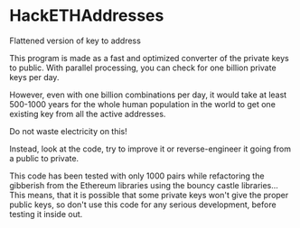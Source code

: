 # HackETHAddresses
Flattened version of key to address

This program is made as a fast and optimized converter of the private keys to public. 
With parallel processing, you can check for one billion private keys per day.

However, even with one billion combinations per day, it would take at least 500-1000 years for the whole human population in the world 
to get one existing key from all the active addresses.

Do not waste electricity on this!

Instead, look at the code, try to improve it or reverse-engineer it going from a public to private.

This code has been tested with only 1000 pairs while refactoring the gibberish from the Ethereum libraries using the bouncy castle libraries...
This means, that it is possible that some private keys won't give the proper public keys, so don't use this code for any serious development, before testing it inside out.



